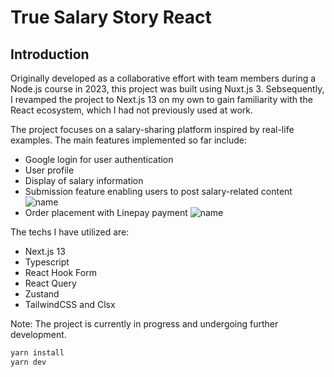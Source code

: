 # True Salary Story React

## Introduction

Originally developed as a collaborative effort with team members during a Node.js course in 2023, this project was built using Nuxt.js 3. Sebsequently, I revamped the project to Next.js 13 on my own to gain familiarity with the React ecosystem, which I had not previously used at work.

The project focuses on a salary-sharing platform inspired by real-life examples. The main features implemented so far include:

- Google login for user authentication
- User profile
- Display of salary information
- Submission feature enabling users to post salary-related content
  ![name](https://github.com/jung0730/true-salary-story-react/assets/45630483/bf5bfb06-a73b-4a56-8680-4faef98f6582)
- Order placement with Linepay payment
  ![name](https://github.com/jung0730/true-salary-story-react/assets/45630483/1f3b36d2-b308-410b-bb8a-ea2251c0de73)

The techs I have utilized are:

- Next.js 13
- Typescript
- React Hook Form
- React Query
- Zustand
- TailwindCSS and Clsx

Note: The project is currently in progress and undergoing further development.

```markdown
yarn install
yarn dev
```
